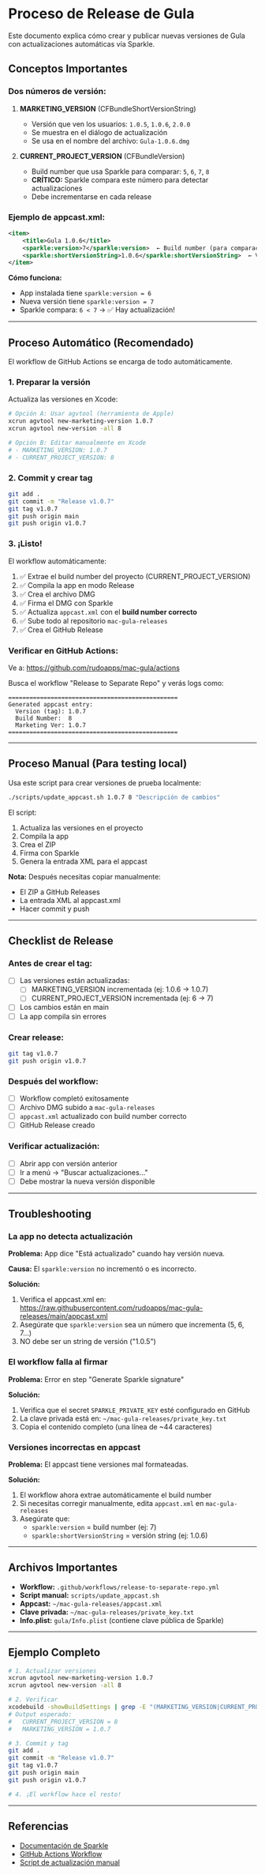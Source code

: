 # Proceso de Release de Gula

Este documento explica cómo crear y publicar nuevas versiones de Gula con actualizaciones automáticas vía Sparkle.

## Conceptos Importantes

### Dos números de versión:

1. **MARKETING_VERSION** (CFBundleShortVersionString)
   - Versión que ven los usuarios: `1.0.5`, `1.0.6`, `2.0.0`
   - Se muestra en el diálogo de actualización
   - Se usa en el nombre del archivo: `Gula-1.0.6.dmg`

2. **CURRENT_PROJECT_VERSION** (CFBundleVersion)
   - Build number que usa Sparkle para comparar: `5`, `6`, `7`, `8`
   - **CRÍTICO:** Sparkle compara este número para detectar actualizaciones
   - Debe incrementarse en cada release

### Ejemplo de appcast.xml:

```xml
<item>
    <title>Gula 1.0.6</title>
    <sparkle:version>7</sparkle:version>  ← Build number (para comparación)
    <sparkle:shortVersionString>1.0.6</sparkle:shortVersionString>  ← Versión legible
</item>
```

**Cómo funciona:**
- App instalada tiene `sparkle:version = 6`
- Nueva versión tiene `sparkle:version = 7`
- Sparkle compara: `6 < 7` → ✅ Hay actualización!

---

## Proceso Automático (Recomendado)

El workflow de GitHub Actions se encarga de todo automáticamente.

### 1. Preparar la versión

Actualiza las versiones en Xcode:

```bash
# Opción A: Usar agvtool (herramienta de Apple)
xcrun agvtool new-marketing-version 1.0.7
xcrun agvtool new-version -all 8

# Opción B: Editar manualmente en Xcode
# - MARKETING_VERSION: 1.0.7
# - CURRENT_PROJECT_VERSION: 8
```

### 2. Commit y crear tag

```bash
git add .
git commit -m "Release v1.0.7"
git tag v1.0.7
git push origin main
git push origin v1.0.7
```

### 3. ¡Listo!

El workflow automáticamente:
1. ✅ Extrae el build number del proyecto (CURRENT_PROJECT_VERSION)
2. ✅ Compila la app en modo Release
3. ✅ Crea el archivo DMG
4. ✅ Firma el DMG con Sparkle
5. ✅ Actualiza `appcast.xml` con el **build number correcto**
6. ✅ Sube todo al repositorio `mac-gula-releases`
7. ✅ Crea el GitHub Release

### Verificar en GitHub Actions:

Ve a: https://github.com/rudoapps/mac-gula/actions

Busca el workflow "Release to Separate Repo" y verás logs como:

```
================================================
Generated appcast entry:
  Version (tag): 1.0.7
  Build Number:  8
  Marketing Ver: 1.0.7
================================================
```

---

## Proceso Manual (Para testing local)

Usa este script para crear versiones de prueba localmente:

```bash
./scripts/update_appcast.sh 1.0.7 8 "Descripción de cambios"
```

El script:
1. Actualiza las versiones en el proyecto
2. Compila la app
3. Crea el ZIP
4. Firma con Sparkle
5. Genera la entrada XML para el appcast

**Nota:** Después necesitas copiar manualmente:
- El ZIP a GitHub Releases
- La entrada XML al appcast.xml
- Hacer commit y push

---

## Checklist de Release

### Antes de crear el tag:

- [ ] Las versiones están actualizadas:
  - [ ] MARKETING_VERSION incrementada (ej: 1.0.6 → 1.0.7)
  - [ ] CURRENT_PROJECT_VERSION incrementada (ej: 6 → 7)
- [ ] Los cambios están en main
- [ ] La app compila sin errores

### Crear release:

```bash
git tag v1.0.7
git push origin v1.0.7
```

### Después del workflow:

- [ ] Workflow completó exitosamente
- [ ] Archivo DMG subido a `mac-gula-releases`
- [ ] `appcast.xml` actualizado con build number correcto
- [ ] GitHub Release creado

### Verificar actualización:

- [ ] Abrir app con versión anterior
- [ ] Ir a menú → "Buscar actualizaciones..."
- [ ] Debe mostrar la nueva versión disponible

---

## Troubleshooting

### La app no detecta actualización

**Problema:** App dice "Está actualizado" cuando hay versión nueva.

**Causa:** El `sparkle:version` no incrementó o es incorrecto.

**Solución:**
1. Verifica el appcast.xml en: https://raw.githubusercontent.com/rudoapps/mac-gula-releases/main/appcast.xml
2. Asegúrate que `sparkle:version` sea un número que incrementa (5, 6, 7...)
3. NO debe ser un string de versión ("1.0.5")

### El workflow falla al firmar

**Problema:** Error en step "Generate Sparkle signature"

**Solución:**
1. Verifica que el secret `SPARKLE_PRIVATE_KEY` esté configurado en GitHub
2. La clave privada está en: `~/mac-gula-releases/private_key.txt`
3. Copia el contenido completo (una línea de ~44 caracteres)

### Versiones incorrectas en appcast

**Problema:** El appcast tiene versiones mal formateadas.

**Solución:**
1. El workflow ahora extrae automáticamente el build number
2. Si necesitas corregir manualmente, edita `appcast.xml` en `mac-gula-releases`
3. Asegúrate que:
   - `sparkle:version` = build number (ej: 7)
   - `sparkle:shortVersionString` = versión string (ej: 1.0.6)

---

## Archivos Importantes

- **Workflow:** `.github/workflows/release-to-separate-repo.yml`
- **Script manual:** `scripts/update_appcast.sh`
- **Appcast:** `~/mac-gula-releases/appcast.xml`
- **Clave privada:** `~/mac-gula-releases/private_key.txt`
- **Info.plist:** `gula/Info.plist` (contiene clave pública de Sparkle)

---

## Ejemplo Completo

```bash
# 1. Actualizar versiones
xcrun agvtool new-marketing-version 1.0.7
xcrun agvtool new-version -all 8

# 2. Verificar
xcodebuild -showBuildSettings | grep -E "(MARKETING_VERSION|CURRENT_PROJECT_VERSION)" | head -2
# Output esperado:
#   CURRENT_PROJECT_VERSION = 8
#   MARKETING_VERSION = 1.0.7

# 3. Commit y tag
git add .
git commit -m "Release v1.0.7"
git tag v1.0.7
git push origin main
git push origin v1.0.7

# 4. ¡El workflow hace el resto!
```

---

## Referencias

- [Documentación de Sparkle](https://sparkle-project.org/)
- [GitHub Actions Workflow](.github/workflows/release-to-separate-repo.yml)
- [Script de actualización manual](scripts/update_appcast.sh)
